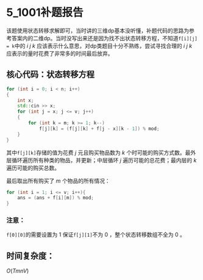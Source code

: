 # 5_1001补题报告

该题使用状态转移求解即可，当时讲的三维dp基本没听懂，补题代码的思路为参考答案内的二维dp。当时没写出来还是因为找不出状态转移方程，不知道`f[i][j] = k`中的 $i$ $j$ $k$ 应该表示什么意思，对dp类题目十分不熟练，尝试寻找合理的 $i$ $j$ $k$ 应表示的量时花费了非常多的时间最后放弃。

## 核心代码：状态转移方程

```cpp
for (int i = 0; i < n; i++)
{
    int x;
    std::cin >> x;
    for (int j = x; j <= v; j++)
    {
        for (int k = m; k >= 1; k--)
            f[j][k] = (f[j][k] + f[j - x][k - 1]) % mod;
    }
}
```

其中`f[j][k]`存储的值为花费 $j$ 元且购买物品数为 $k$ 个时可能的购买方式数。最外层循环遍历所有种类的物品，并更新；中层循环 $j$ 遍历可能的总花费；最内层的 $k$ 遍历可能的购买总数。

最后取出所有购买了 $m$ 个物品的所有情况：
```cpp
for (int i = 1; i <= v; i++){
    ans = (ans + f[i][m]) % mod;
}
```

### 注意：

`f[0][0]`的需要设置为 $1$ 保证`f[j][1]`不为 $0$ ，整个状态转移数组不全为 $0$ 。

## 时间复杂度：

$O(TmnV)$